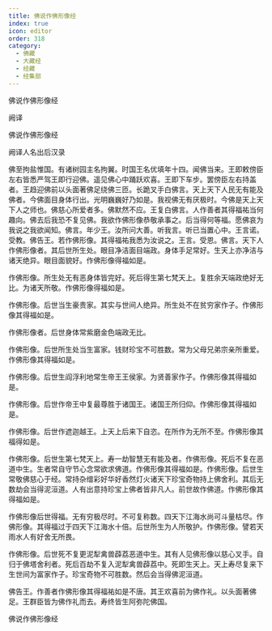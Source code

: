 ```yaml
---
title: 佛说作佛形像经
index: true
icon: editor
order: 318
category:
  - 佛藏
  - 大藏经
  - 经藏
  - 经集部
---
```


  佛说作佛形像经  

阙译  

佛说作佛形像经  

阙译人名出后汉录  

佛至拘盐惟国。有诸树园主名拘翼。时国王名优填年十四。闻佛当来。王即敕傍臣左右皆悉严驾王即行迎佛。遥见佛心中踊跃欢喜。王即下车步。罢傍臣左右持盖者。王趋迎佛前以头面著佛足绕佛三匝。长跪叉手白佛言。天上天下人民无有能及佛者。今佛面目身体行出。光明巍巍好乃如是。我视佛无有厌极时。今佛是天上天下人之师也。佛慈心所爱者多。佛默然不应。王复白佛言。人作善者其得福祐当何趣向。佛去后我恐不复见佛。我欲作佛形像恭敬承事之。后当得何等福。愿佛哀为我说之我欲闻知。佛言。年少王。汝所问大善。听我言。听已当置心中。王言诺。受教。佛告王。若作佛形像。其得福祐我悉为汝说之。王言。受恩。佛言。天下人作佛形像者。其后世所生处。眼目净洁面目端政。身体手足常好。生天上亦净洁与诸天绝异。眼目面貌好。作佛形像得福如是。  

作佛形像。所生处无有恶身体皆完好。死后得生第七梵天上。复胜余天端政绝好无比。为诸天所敬。作佛形像得福如是。  

作佛形像。后世当生豪贵家。其实与世间人绝异。所生处不在贫穷家作子。作佛形像其得福如是。  

作佛形像者。后世身体常紫磨金色端政无比。  

作佛形像。后世所生处当生富家。钱财珍宝不可胜数。常为父母兄弟宗亲所重爱。作佛形像其得福如是。  

作佛形像。后世生阎浮利地常生帝王王侯家。为贤善家作子。作佛形像其得福如是。  

作佛形像。后世作帝王中复最尊胜于诸国王。诸国王所归仰。作佛形像其得福如是。  

作佛形像。后世作遮迦越王。上天上后来下自恣。在所作为无所不至。作佛形像其福得如是。  

作佛形像。后世生第七梵天上。寿一劫智慧无有能及者。作佛形像。死后不复在恶道中生。生者常自守节心念常欲求佛道。作佛形像其得福如是。作佛形像。后世生常敬佛慈心于经。常持杂缯彩好华好香然灯火诸天下珍宝奇物持上佛舍利。其后无数劫会当得泥洹道。人有出意持珍宝上佛者皆非凡人。前世故作佛道。作佛形像其得福如是。  

作佛形像后世得福。无有穷极尽时。不可复称数。四天下江海水尚可斗量枯尽。作佛形像。其得福过于四天下江海水十倍。后世所生为人所敬护。作佛形像。譬若天雨水人有好舍无所畏。  

作佛形像。后世死不复更泥犁禽兽薜荔恶道中生。其有人见佛形像以慈心叉手。自归于佛塔舍利者。死后百劫不复入泥犁禽兽薜荔中。死即生天上。天上寿尽复来下生世间为富家作子。珍宝奇物不可胜数。然后会当得佛泥洹道。  

佛告王。作善者作佛形像其得福祐如是不唐。其王欢喜前为佛作礼。以头面著佛足。王群臣皆为佛作礼而去。寿终皆生阿弥陀佛国。  

佛说作佛形像经  
